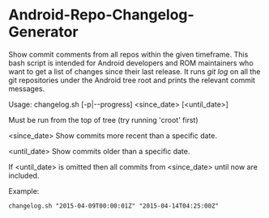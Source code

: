 # Android-Repo-Changelog-Generator
Show commit comments from all repos within the given timeframe.
This bash script is intended for Android developers and ROM maintainers who want to get a list of changes since their last release. It runs *git log* on all the git repositories under the Android tree root and prints the relevant commit messages.

Usage:
    changelog.sh [-p|--progress] <since_date> [<until_date>]

Must be run from the top of tree (try running 'croot' first)

<since_date>
    Show commits more recent than a specific date.

<until_date>
    Show commits older than a specific date.


If <until_date> is omitted then all commits from <since_date> until now are included.

Example:

    changelog.sh "2015-04-09T00:00:01Z" "2015-04-14T04:25:00Z"



